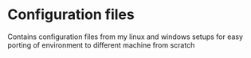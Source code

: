 # Configuration files

Contains configuration files from my linux and windows setups for easy porting of environment to different machine from scratch

